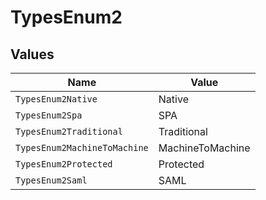 # TypesEnum2


## Values

| Name                         | Value                        |
| ---------------------------- | ---------------------------- |
| `TypesEnum2Native`           | Native                       |
| `TypesEnum2Spa`              | SPA                          |
| `TypesEnum2Traditional`      | Traditional                  |
| `TypesEnum2MachineToMachine` | MachineToMachine             |
| `TypesEnum2Protected`        | Protected                    |
| `TypesEnum2Saml`             | SAML                         |